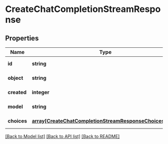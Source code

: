 # CreateChatCompletionStreamResponse

## Properties
Name | Type | Description | Notes
------------ | ------------- | ------------- | -------------
**id** | **string** |  | [default to null]
**object** | **string** |  | [default to null]
**created** | **integer** |  | [default to null]
**model** | **string** |  | [default to null]
**choices** | [**array[CreateChatCompletionStreamResponseChoicesInner]**](CreateChatCompletionStreamResponseChoicesInner.md) |  | [default to null]

[[Back to Model list]](../README.md#documentation-for-models) [[Back to API list]](../README.md#documentation-for-api-endpoints) [[Back to README]](../README.md)


